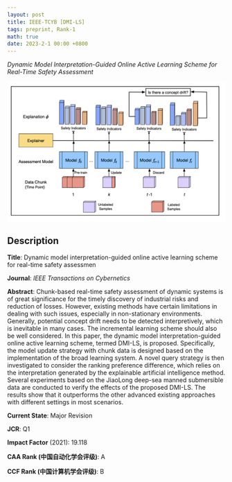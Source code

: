 ```yaml
---
layout: post
title: IEEE-TCYB [DMI-LS]
tags: preprint, Rank-1
math: true
date: 2023-2-1 00:00 +0800
---
```


*Dynamic Model Interpretation-Guided Online Active Learning Scheme for Real-Time Safety Assessment*

![GA](https://github.com/Samlzy/pics/raw/Samlzy-patch-1/LiuZY08.png)


## Description

**Title**: Dynamic model interpretation-guided online active learning scheme for real-time safety assessmen

**Journal**: *IEEE Transactions on Cybernetics*

**Abstract**: Chunk-based real-time safety assessment of dynamic systems is of great significance for the timely discovery of industrial risks and reduction of losses. However, existing methods have certain limitations in dealing with such issues, especially in non-stationary environments. Generally, potential concept drift needs to be detected interpretively, which is inevitable in many cases. The incremental learning scheme should also be well considered. In this paper, the dynamic model interpretation-guided online active learning scheme, termed DMI-LS, is proposed. Specifically, the model update strategy with chunk data is designed based on the implementation of the broad learning system. A novel query strategy is then investigated to consider the ranking preference difference, which relies on the interpretation generated by the explainable artificial intelligence method. Several experiments based on the JiaoLong deep-sea manned submersible data are conducted to verify the effects of the proposed DMI-LS. The results show that it outperforms the other advanced existing approaches with different settings in most scenarios.

**Current State**: Major Revision

**JCR**: Q1

**Impact Factor** (2021): 19.118

**CAA Rank (中国自动化学会评级)**: A

**CCF Rank (中国计算机学会评级)**: B
